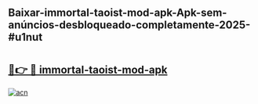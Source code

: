 ## Baixar-immortal-taoist-mod-apk-Apk-sem-anúncios-desbloqueado-completamente-2025-#u1nut

# <h2><a href="https://ainizakaria.my?title=immortal-taoist-mod-apk&ref=20M">🔗👉 🔴 immortal-taoist-mod-apk</a></h2>

[![acn](https://github.com/user-attachments/assets/0f9c940e-d8b0-45ae-aac7-cd30a18b3e1c)](https://ainizakaria.my?title=immortal-taoist-mod-apk&ref=20M)

